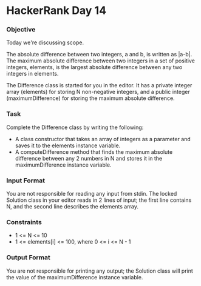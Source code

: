 # HackerRank Day 14

### Objective

Today we're discussing scope.

The absolute difference between two integers, a and b, is 
written as |a-b|. The maximum absolute difference between two 
integers in a set of positive integers, elements, is the 
largest absolute difference between any two integers in elements.

The Difference class is started for you in the editor. It has a private 
integer array (elements) for storing N non-negative integers, and a 
public integer (maximumDifference) for storing the maximum absolute difference.

### Task

Complete the Difference class by writing the following:

- A class constructor that takes an array of integers as a parameter and 
saves it to the elements instance variable.
- A computeDifference method that finds the maximum absolute difference 
between any 2 numbers in N and stores it in the maximumDifference 
instance variable.

### Input Format

You are not responsible for reading any input from stdin. The locked 
Solution class in your editor reads in 2 lines of input; the first line 
contains N, and the second line describes the elements array.

### Constraints

- 1 <= N <= 10
- 1 <= elements[i] <= 100, where 0 <= i <= N - 1

### Output Format

You are not responsible for printing any output; the Solution class will
print the value of the maximumDifference instance variable.
